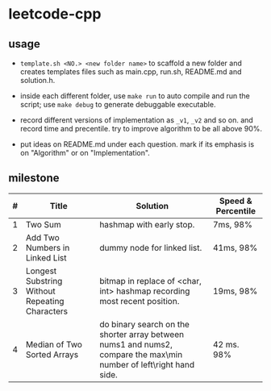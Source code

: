 # leetcode-cpp

## usage

- `template.sh <NO.> <new folder name>` to scaffold a new folder and creates templates files such as main.cpp, run.sh, README.md and solution.h.

- inside each different folder, use `make run` to auto compile and run the script; use `make debug` to generate debuggable executable.

- record different versions of implementation as `_v1`, `_v2` and so on. and record time and precentile. try to improve algorithm to be all above 90%.

- put ideas on README.md under each question. mark if its emphasis is on "Algorithm" or on "Implementation".

## milestone

| # | Title | Solution | Speed & Percentile |
|---| ----- | -------- | ---------- |
|1| Two Sum | hashmap with early stop. | 7ms, 98% |
|2| Add Two Numbers in Linked List | dummy node for linked list. | 41ms, 98% | 
|3| Longest Substring Without Repeating Characters | bitmap in replace of <char, int> hashmap recording most recent position. | 19ms, 98% |
|4| Median of Two Sorted Arrays | do binary search on the shorter array between nums1 and nums2, compare the max\min number of left\right hand side. | 42 ms. 98% | 